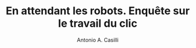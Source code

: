 ---
title: En attendant les robots. Enquête sur le travail du clic
slug: en-attendant-les-robots
author: Antonio A. Casilli
cover: en-attendant-les-robots.jpeg
summary: 'L’essor des intelligences artificielles réactualise une prophétie lancinante
  : avec le remplacement des êtres humains par les machines, le travail serait appelé
  à disparaître. Si certains s’en alarment, d’autres voient dans la « disruption numérique
  » une promesse d’émancipation fondée sur la participation, l’ouverture et le partage.Les
  coulisses de ce théâtre de marionnettes (sans fils) donnent cependant à voir un
  tout autre spectacle. Celui des usagers qui alimentent gratuitement les réseaux
  sociaux de données personnelles et de contenus créatifs monnayés par les géants
  du Web. Celui des prestataires des start-ups de l’économie collaborative, dont le
  quotidien connecté consiste moins à conduire des véhicules ou à assister des personnes
  qu’à produire des flux d’informations sur leur smartphone. Celui des microtravailleurs
  rivés à leurs écrans qui, à domicile ou depuis des « fermes à clic », propulsent
  la viralité des marques, filtrent les images pornographiques et violentes ou saisissent
  à la chaîne des fragments de textes pour faire fonctionner des logiciels de traduction
  automatique. En dissipant l’illusion de l’automation intelligente, Antonio Casilli
  fait apparaître la réalité du digital labor&nbsp;: l’exploitation des petites mains
  de l’intelligence « artificielle », ces myriades de tâcherons du clic soumis au
  management algorithmique de plateformes en passe de reconfigurer et de précariser
  le travail humain.'
site: http://www.casilli.fr/tag/travail-du-clic/
mandatory: false
paths:
- "/competences/comprendre"
- "/competences/concevoir"
- "/competences/entreprendre"
- "/parcours/strategie-de-communication-numerique-et-design-d-experience"
---